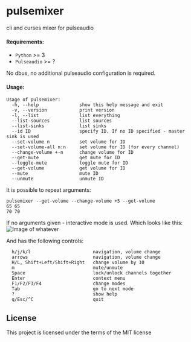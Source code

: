 # pulsemixer
cli and curses mixer for pulseaudio

#### Requirements:
- `Python` >= 3
- `Pulseaudio` >= ?

No dbus, no additional pulseaudio configuration is required.

#### Usage:
```
Usage of pulsemixer:
  -h, --help               show this help message and exit
  -v, --version            print version
  -l, --list               list everything
  --list-sources           list sources
  --list-sinks             list sinks
  --id ID                  specify ID. If no ID specified - master sink is used
  --set-volume n           set volume for ID
  --set-volume-all n:n     set volume for ID (for every channel)
  --change-volume +-n      change volume for ID
  --get-mute               get mute for ID
  --toggle-mute            toggle mute for ID
  --get-volume             get volume for ID
  --mute                   mute ID
  --unmute                 unmute ID
```
It is possible to repeat arguments:
```
pulsemixer --get-volume --change-volume +5 --get-volume
65 65
70 70
```

If no arguments given - interactive mode is used. Which looks like this:
![Image of whatever](../img//scrn.png?raw=true)

And has the following controls:
```
  h/j/k/l                       navigation, volume change
  arrows                        navigation, volume change
  H/L, Shift+Left/Shift+Right   change volume by 10
  m                             mute/unmute
  Space                         lock/unlock channels together
  Enter                         context menu
  F1/F2/F3/F4                   change modes
  Tab                           go to next mode
  ?                             show help
  q/Esc/^C                      quit
```

## License
This project is licensed under the terms of the MIT license
